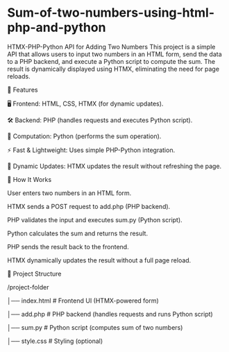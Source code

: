 # Sum-of-two-numbers-using-html-php-and-python

HTMX-PHP-Python API for Adding Two Numbers
This project is a simple API that allows users to input two numbers in an HTML form, send the data to a PHP backend, and execute a Python script to compute the sum. The result is dynamically displayed using HTMX, eliminating the need for page reloads.

🚀 Features

🖥️ Frontend: HTML, CSS, HTMX (for dynamic updates).

🛠️ Backend: PHP (handles requests and executes Python script).

🐍 Computation: Python (performs the sum operation).

⚡ Fast & Lightweight: Uses simple PHP-Python integration.

🔄 Dynamic Updates: HTMX updates the result without refreshing the page.

📌 How It Works

User enters two numbers in an HTML form.


HTMX sends a POST request to add.php (PHP backend).

PHP validates the input and executes sum.py (Python script).

Python calculates the sum and returns the result.

PHP sends the result back to the frontend.

HTMX dynamically updates the result without a full page reload.

📂 Project Structure

/project-folder

│── index.html     # Frontend UI (HTMX-powered form)

│── add.php        # PHP backend (handles requests and runs Python script)

│── sum.py         # Python script (computes sum of two numbers)

│── style.css      # Styling (optional)
